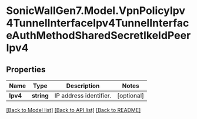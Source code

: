 # SonicWallGen7.Model.VpnPolicyIpv4TunnelInterfaceIpv4TunnelInterfaceAuthMethodSharedSecretIkeIdPeerIpv4

## Properties

Name | Type | Description | Notes
------------ | ------------- | ------------- | -------------
**Ipv4** | **string** | IP address identifier. | [optional] 

[[Back to Model list]](../README.md#documentation-for-models) [[Back to API list]](../README.md#documentation-for-api-endpoints) [[Back to README]](../README.md)

